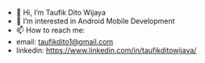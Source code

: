 - 👋 Hi, I’m Taufik Dito Wijaya
- 👀 I’m interested in Android Mobile Development
- 📫 How to reach me:
- email: taufikdito1@gmail.com
- linkedin: https://www.linkedin.com/in/taufikditowijaya/
